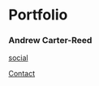 # Portfolio
### Andrew Carter-Reed
[social](https://ofgamingxv.github.io/Portfolio/social.html)


[Contact](https://ofgamingxv.github.io/Portfolio/contact.html)
